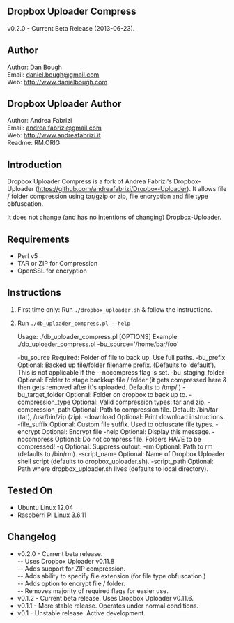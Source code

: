 Dropbox Uploader Compress
-------------------------
v0.2.0 - Current Beta Release (2013-06-23).  

Author
------
Author: Dan Bough  
Email:  daniel.bough@gmail.com  
Web:    http://www.danielbough.com  

Dropbox Uploader Author  
-----------------------
Author: Andrea Fabrizi  
Email:  andrea.fabrizi@gmail.com  
Web:    http://www.andreafabrizi.it  
Readme:  RM.ORIG

Introduction
------------
Dropbox Uploader Compress is a fork of Andrea Fabrizi's Dropbox-Uploader (https://github.com/andreafabrizi/Dropbox-Uploader).  It allows file / folder compression using tar/gzip or zip, file encryption and file type obfuscation.

It does not change (and has no intentions of changing) Dropbox-Uploader.

Requirements
------------
- Perl v5
- TAR or ZIP for Compression
- OpenSSL for encryption

Instructions
------------
1) First time only:  Run `./dropbox_uploader.sh` & follow the instructions.  
2) Run `./db_uploader_compress.pl --help`

    Usage:  ./db_uploader_compress.pl [OPTIONS]
    Example:  ./db_uploader_compress.pl -bu_source='/home/bar/foo'
    
    -bu_source          Required:  Folder of file to back up.  Use full paths.
    -bu_prefix          Optional:  Backed up file/folder filename prefix. (Defaults to 'default').  This is not applicable if the --nocompress flag is set.
    -bu_staging_folder  Optional:  Folder to stage backkup file / folder (it gets compressed here & then gets removed after it's uploaded.  Defaults to /tmp/.)
    -bu_target_folder   Optional:  Folder on dropbox to back up to.
    -compression_type   Optional:  Valid compression types:  tar and zip.
    -compression_path   Optional:  Path to compression file.  Default:  /bin/tar (tar), /usr/bin/zip (zip).
    -download           Optional:  Print download instructions.
    -file_suffix        Optional:  Custom file suffix.  Used to obfuscate file types.
    -encrypt            Optional:  Encrypt file
    -help               Optional:  Display this message.
    -nocompress         Optional:  Do not compress file. Folders HAVE to be compressed!
    -q                  Optional:  Suppress outout.
    -rm                 Optional:  Path to rm (defaults to /bin/rm).
    -script_name        Optional:  Name of Dropbox Uploader shell script (defaults to dropbox_uploader.sh).
    -script_path        Optional:  Path where dropbox_uploader.sh lives (defaults to local directory).

Tested On
---------
- Ubuntu Linux 12.04
- Raspberri Pi Linux 3.6.11


Changelog
---------
- v0.2.0 - Current beta release.  
-- Uses Dropbox Uploader v0.11.8  
-- Adds support for ZIP compression.  
-- Adds ability to specify file extension (for file type obfuscation.)  
-- Adds option to encrypt file / folder.  
-- Removes majority of required flags for easier use.
- v0.1.2 - Current beta release.  Uses Dropbox Uploader v0.11.6.
- v0.1.1 - More stable release.  Operates under normal conditions.
- v0.1 - Unstable release.  Active development.  